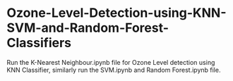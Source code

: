 # Ozone-Level-Detection-using-KNN-SVM-and-Random-Forest-Classifiers
Run the K-Nearest Neighbour.ipynb file for Ozone Level detection using KNN Classifier, similarly run the SVM.ipynb and Random Forest.ipynb file.
